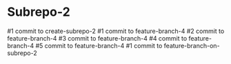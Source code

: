 # Subrepo-2
#1 commit to create-subrepo-2
#1 commit to feature-branch-4
#2 commit to feature-branch-4
#3 commit to feature-branch-4
#4 commit to feature-branch-4
#5 commit to feature-branch-4
#1 commit to feature-branch-on-subrepo-2
